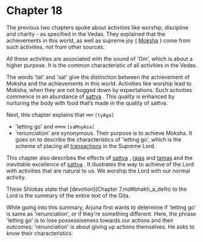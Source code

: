 # Chapter 18

The previous two chapters spoke about activities like worship, discipline and charity - as specified in the Vedas. They explained that the achievements in this world, as well as supreme joy (
[Moksha](Moksha)
) come from such activities, not from other sources. 

All these activities are associated with the sound of 'Om', which is about a higher purpose. It is the common characteristic of all activities in the Vedas. 

The words 'tat' and 'sat' give the distinction between the achievement of Moksha and the achievements in this world. Activities like worship lead to Moksha, when they are not bogged down by expectations. Such activities commence in an abundance of 
[sattva](sattva)
. This quality is enhanced by nurturing the body with food that’s made in the quality of sattva.

Next, this chapter explains that 
`त्याग` `[tyAga]`
 - 'letting go' and 
`संन्यास` `[saMnyAsa]`
 - 'renunciation' are synonymous. Their purpose is to achieve Moksha. It goes on to describe the characteristics of 'letting go', which is the scheme of placing all 
[transactions](kartrtva_transaction)
 in the Supreme Lord. 

This chapter also describes the effects of 
[sattva](sattva)
, 
[rajas](rajas)
 and 
[tamas](tamas)
 and the inevitable excellence of 
[sattva](sattva)
. It illustrates the way to achieve of the Lord with activities that are natural to us. We worship the Lord with our normal activity. 

These Shlokas state that 
[devotion](Chapter 7.md#bhakti_a_defn)
 to the Lord is the summary of the entire text of the Gita.

While going into this summary, Arjuna first wants to determine if 'letting go' is same as 'renunciation', or if they're something different. Here, the phrase 'letting go' is to lose possessiveness towards our actions and their outcomes; 'renunciation' is about giving up actions themselves. He asks to know their characteristics.


